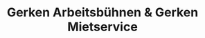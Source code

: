 ---
title: "Gerken Arbeitsbühnen & Gerken Mietservice"
url: /neuss/gerken-arbeitsbuehnen-und-gerken-mietservice/
shop: Mieten
---